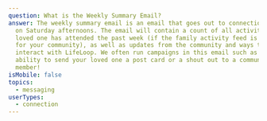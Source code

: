 ```yaml
---
question: What is the Weekly Summary Email?
answer: The weekly summary email is an email that goes out to connections weekly
  on Saturday afternoons. The email will contain a count of all activities your
  loved one has attended the past week (if the family activity feed is turned on
  for your community), as well as updates from the community and ways to
  interact with LifeLoop. We often run campaigns in this email such as the
  ability to send your loved one a post card or a shout out to a community staff
  member!
isMobile: false
topics:
  - messaging
userTypes:
  - connection
---
```

